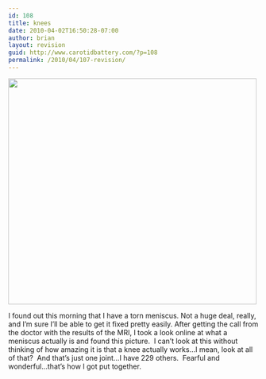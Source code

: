 ```yaml
---
id: 108
title: knees
date: 2010-04-02T16:50:28-07:00
author: brian
layout: revision
guid: http://www.carotidbattery.com/?p=108
permalink: /2010/04/107-revision/
---
```

[<img class="alignnone" title="Knee" src="https://i2.wp.com/upload.wikimedia.org/wikipedia/commons/1/19/Gray348.png?resize=500%2C454" alt="" width="500" height="454" data-recalc-dims="1" />](https://i2.wp.com/upload.wikimedia.org/wikipedia/commons/1/19/Gray348.png)

I found out this morning that I have a torn meniscus. Not a huge deal, really, and I&#8217;m sure I&#8217;ll be able to get it fixed pretty easily. After getting the call from the doctor with the results of the MRI, I took a look online at what a meniscus actually is and found this picture.  I can&#8217;t look at this without thinking of how amazing it is that a knee actually works&#8230;I mean, look at all of that?  And that&#8217;s just one joint&#8230;I have 229 others.  Fearful and wonderful&#8230;that&#8217;s how I got put together.
